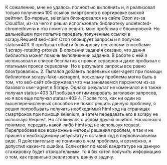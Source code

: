 К сожалению, мне не удалось полностью выполнить и, я реализовал только получения 100 ссылок смартфонов в сортировке выской рейтинг. 
Во-первых, selenium блокировался на сайте Ozon из-за Cloudflar, из-за чего я решил использовать библиотеку undetected-chromedriverи и это помогло решить мою проблема с блокировкой. 
Но дальнейшем при попытке передать полученные ссылки в scrapy.Request веб-сайт Ozon блокирует запросы и я получаю status=403.
Я пробывал обойти блокировку нескольми способами:
1.scrapy-rotating-proxies. В описании задания сказано, что дання библиотка может помочь выполненнии задания. 
В работе с ней я использовал и список бесплатных прокси серверов и даже пробывал с платными прокси серверами.
Но в резульате запросы все равно блоктровались.
2. Пытался добавить  подельных user-agent при помощи библиотеки scrapy-fake-useragent, поскольку проблема могла быть в том, 
что веб-сайт обноруживал что мы занимаемся парсингом из-за базового user-agent в Scrapy.
Однако результат не изменился и я также получал status=403
3.Пробывал оптимизировать заголовки запросов, но я все еще получал status=403
4. После того, как ни один из вышеперечисленных способов не помог решить данную проблему, я решил попробывать получать необходимый html код на страницах смартфонов при помощи selenium, 
а затем передавать его в scrapy не используя Request. Но столкнулся с рядом других ошибок. Насколько я понимаю,  передать какой-либо html код не используя request.
Перепробовав все возможные методы решения проблем, я так и не пришел к необходимому результату и оставил код в первоначальном виде. Я действительно не понимаю в чем проблема, и возможно,  я допустил какие-то ошибки.
Если ответ по моей кандитатуре на данную стажировку будет отрицательным, то я бы хотел получить информацию о том, как правильно реализовать данную задачу.
